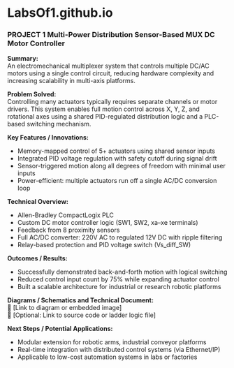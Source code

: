 # LabsOf1.github.io

### PROJECT 1 Multi-Power Distribution Sensor-Based MUX DC Motor Controller

**Summary:**  
An electromechanical multiplexer system that controls multiple DC/AC motors using a single control circuit, reducing hardware complexity and increasing scalability in multi-axis platforms.

**Problem Solved:**  
Controlling many actuators typically requires separate channels or motor drivers. This system enables full motion control across X, Y, Z, and rotational axes using a shared PID-regulated distribution logic and a PLC-based switching mechanism.

**Key Features / Innovations:**
- Memory-mapped control of 5+ actuators using shared sensor inputs
- Integrated PID voltage regulation with safety cutoff during signal drift
- Sensor-triggered motion along all degrees of freedom with minimal user inputs
- Power-efficient: multiple actuators run off a single AC/DC conversion loop

**Technical Overview:**
- Allen-Bradley CompactLogix PLC
- Custom DC motor controller logic (SW1, SW2, xa–xe terminals)
- Feedback from 8 proximity sensors
- Full AC/DC converter: 220V AC to regulated 12V DC with ripple filtering
- Relay-based protection and PID voltage switch (Vs_diff_SW)

**Outcomes / Results:**
- Successfully demonstrated back-and-forth motion with logical switching
- Reduced control input count by 75% while expanding actuator control
- Built a scalable architecture for industrial or research robotic platforms

**Diagrams / Schematics and Technical Document:**  
📎 [Link to diagram or embedded image]  
📎 [Optional: Link to source code or ladder logic file]

**Next Steps / Potential Applications:**
- Modular extension for robotic arms, industrial conveyor platforms
- Real-time integration with distributed control systems (via Ethernet/IP)
- Applicable to low-cost automation systems in labs or factories
